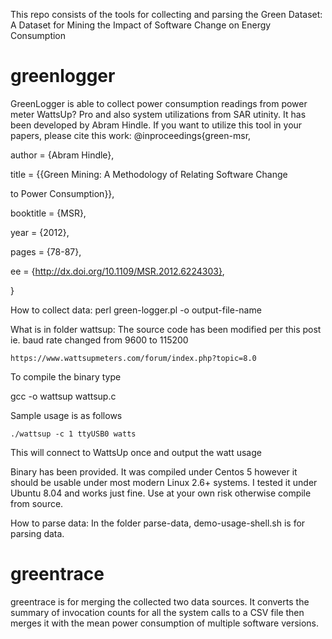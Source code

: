 This repo consists of the tools for collecting and parsing the Green Dataset: 
A Dataset for Mining the Impact of Software Change on Energy Consumption

greenlogger
===========
GreenLogger is able to collect power consumption readings from power 
meter WattsUp? Pro and also system utilizations from SAR utinity.
It has been developed by Abram Hindle. If you want to utilize this tool in
your papers, please cite this work:
@inproceedings{green-msr,

  author    = {Abram Hindle},
  
  title     = {{Green Mining: A Methodology of Relating Software Change
  
  to Power Consumption}},
  
  booktitle = {MSR},
  
  year      = {2012},
  
  pages     = {78-87},
  
  ee        = {http://dx.doi.org/10.1109/MSR.2012.6224303},

}

How to collect data:
perl green-logger.pl -o output-file-name

What is in folder wattsup:
The source code has been modified per this post ie. baud rate
changed from 9600 to 115200

    https://www.wattsupmeters.com/forum/index.php?topic=8.0

To compile the binary type

gcc -o wattsup wattsup.c

Sample usage is as follows

    ./wattsup -c 1 ttyUSB0 watts

This will connect to WattsUp once and output the watt usage

Binary has been provided. It was compiled under Centos 5 however it should
be usable under most modern Linux 2.6+ systems. I tested it under Ubuntu 
8.04 and works just fine. Use at your own risk otherwise compile from 
source.

How to parse data:
In the folder parse-data, demo-usage-shell.sh is for parsing data.

greentrace
==========
greentrace is for merging the collected two data sources. It converts the summary of 
invocation counts for all the system calls to a CSV file then merges it with
the mean power consumption of multiple software versions.
